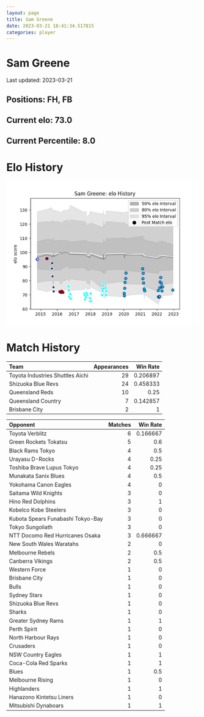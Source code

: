```yaml
---  
layout: page  
title: Sam Greene  
date: 2023-03-21 18:41:34.517815  
categories: player  
---
```

# Sam Greene


Last updated: 2023-03-21
## Positions: FH, FB

## Current elo: 73.0

## Current Percentile: 8.0

# Elo History


![elo history](history_SamGreene.png)
# Match History


| Team                             |   Appearances |   Win Rate |
|:---------------------------------|--------------:|-----------:|
| Toyota Industries Shuttles Aichi |            29 |   0.206897 |
| Shizuoka Blue Revs               |            24 |   0.458333 |
| Queensland Reds                  |            10 |   0.25     |
| Queensland Country               |             7 |   0.142857 |
| Brisbane City                    |             2 |   1        |

| Opponent                          |   Matches |   Win Rate |
|:----------------------------------|----------:|-----------:|
| Toyota Verblitz                   |         6 |   0.166667 |
| Green Rockets Tokatsu             |         5 |   0.6      |
| Black Rams Tokyo                  |         4 |   0.5      |
| Urayasu D-Rocks                   |         4 |   0.25     |
| Toshiba Brave Lupus Tokyo         |         4 |   0.25     |
| Munakata Sanix Blues              |         4 |   0.5      |
| Yokohama Canon Eagles             |         4 |   0        |
| Saitama Wild Knights              |         3 |   0        |
| Hino Red Dolphins                 |         3 |   1        |
| Kobelco Kobe Steelers             |         3 |   0        |
| Kubota Spears Funabashi Tokyo-Bay |         3 |   0        |
| Tokyo Sungoliath                  |         3 |   0        |
| NTT Docomo Red Hurricanes Osaka   |         3 |   0.666667 |
| New South Wales Waratahs          |         2 |   0        |
| Melbourne Rebels                  |         2 |   0.5      |
| Canberra Vikings                  |         2 |   0.5      |
| Western Force                     |         1 |   0        |
| Brisbane City                     |         1 |   0        |
| Bulls                             |         1 |   0        |
| Sydney Stars                      |         1 |   0        |
| Shizuoka Blue Revs                |         1 |   0        |
| Sharks                            |         1 |   0        |
| Greater Sydney Rams               |         1 |   1        |
| Perth Spirit                      |         1 |   0        |
| North Harbour Rays                |         1 |   0        |
| Crusaders                         |         1 |   0        |
| NSW Country Eagles                |         1 |   1        |
| Coca-Cola Red Sparks              |         1 |   1        |
| Blues                             |         1 |   0.5      |
| Melbourne Rising                  |         1 |   0        |
| Highlanders                       |         1 |   1        |
| Hanazono Kintetsu Liners          |         1 |   0        |
| Mitsubishi Dynaboars              |         1 |   1        |